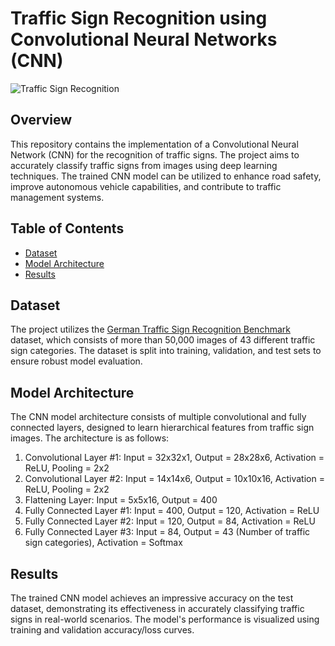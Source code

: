 # Traffic Sign Recognition using Convolutional Neural Networks (CNN)

![Traffic Sign Recognition](traffic_sign_image.jpg)

## Overview

This repository contains the implementation of a Convolutional Neural Network (CNN) for the recognition of traffic signs. The project aims to accurately classify traffic signs from images using deep learning techniques. The trained CNN model can be utilized to enhance road safety, improve autonomous vehicle capabilities, and contribute to traffic management systems.

## Table of Contents

- [Dataset](#dataset)
- [Model Architecture](#model-architecture)
- [Results](#results)

## Dataset

The project utilizes the [German Traffic Sign Recognition Benchmark](http://benchmark.ini.rub.de/?section=gtsrb&subsection=dataset) dataset, which consists of more than 50,000 images of 43 different traffic sign categories. The dataset is split into training, validation, and test sets to ensure robust model evaluation.


## Model Architecture

The CNN model architecture consists of multiple convolutional and fully connected layers, designed to learn hierarchical features from traffic sign images. The architecture is as follows:

1. Convolutional Layer #1: Input = 32x32x1, Output = 28x28x6, Activation = ReLU, Pooling = 2x2
2. Convolutional Layer #2: Input = 14x14x6, Output = 10x10x16, Activation = ReLU, Pooling = 2x2
3. Flattening Layer: Input = 5x5x16, Output = 400
4. Fully Connected Layer #1: Input = 400, Output = 120, Activation = ReLU
5. Fully Connected Layer #2: Input = 120, Output = 84, Activation = ReLU
6. Fully Connected Layer #3: Input = 84, Output = 43 (Number of traffic sign categories), Activation = Softmax

## Results

The trained CNN model achieves an impressive accuracy on the test dataset, demonstrating its effectiveness in accurately classifying traffic signs in real-world scenarios. The model's performance is visualized using training and validation accuracy/loss curves.

